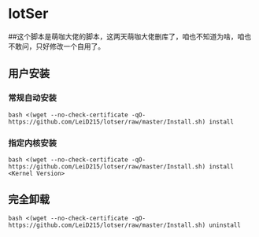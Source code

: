 # lotSer
##这个脚本是萌咖大佬的脚本，这两天萌咖大佬删库了，咱也不知道为啥，咱也不敢问，只好修改一个自用了。

## 用户安装
### 常规自动安装
```
bash <(wget --no-check-certificate -qO- https://github.com/LeiD215/lotser/raw/master/Install.sh) install
```

### 指定内核安装
```
bash <(wget --no-check-certificate -qO- https://github.com/LeiD215/lotser/raw/master/Install.sh) install <Kernel Version>
```

## 完全卸载
```
bash <(wget --no-check-certificate -qO- https://github.com/LeiD215/lotser/raw/master/Install.sh) uninstall
```

